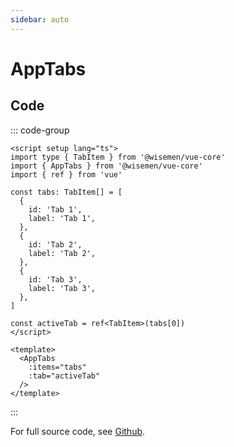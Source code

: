 ```yaml
---
sidebar: auto
---
```



# AppTabs

<!-- Import autogenerated docs -->
<!-- @include: ./app-tabs-meta.md -->


## Code

::: code-group
```vue [Usage]
<script setup lang="ts">
import type { TabItem } from '@wisemen/vue-core'
import { AppTabs } from '@wisemen/vue-core'
import { ref } from 'vue'

const tabs: TabItem[] = [
  {
    id: 'Tab 1',
    label: 'Tab 1',
  },
  {
    id: 'Tab 2',
    label: 'Tab 2',
  },
  {
    id: 'Tab 3',
    label: 'Tab 3',
  },
]

const activeTab = ref<TabItem>(tabs[0])
</script>

<template>
  <AppTabs
    :items="tabs"
    :tab="activeTab"
  />
</template>

```
:::

For full source code, see [Github](https://github.com/wisemen-digital/vue-core/blob/main/packages/components/src/components/tabs/AppTabs.vue).